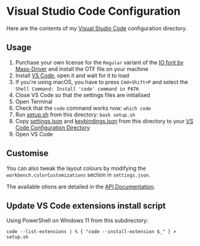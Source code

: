 # Visual Studio Code Configuration

Here are the contents of my [Visual Studio Code](https://code.visualstudio.com/) configuration directory.

## Usage

1. Purchase your own license for the `Regular` variant of the [IO font by Mass-Driver](https://io.mass-driver.com/) and install the OTF file on your machine
2. Install [VS Code]((https://code.visualstudio.com/)), open it and wait for it to load
3. If you're using macOS, you have to press `Cmd+Shift+P` and select the `Shell Command: Install 'code' command in PATH` 
4. Close VS Code so that the settings files are initialised
5. Open Terminal
6. Check that the `code` command works now: `which code`
7. Run [setup.sh](setup.sh) from this directory: `bash setup.sh`
8. Copy [settings.json](settings.json) and [keybindings.json](keybindings.json) from this directory to your [VS Code Configuration Directory](https://code.visualstudio.com/docs/getstarted/settings#_settings-file-locations)
9. Open VS Code

## Customise

You can also tweak the layout colours by modifying the `workbench.colorCustomizations` section in `settings.json`.

The available otions are detailed in the [API Documentation](https://code.visualstudio.com/api/references/theme-color).

## Update VS Code extensions install script

Using PowerShell on Windows 11 from this subdirectory:

```
code --list-extensions | % { "code --install-extension $_" } > setup.sh
```
